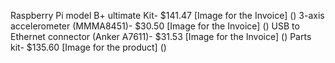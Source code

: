 Raspberry Pi model B+ ultimate Kit- $141.47 [Image for the Invoice] ()
3-axis accelerometer (MMMA8451)- $30.50 [Image for the Invoice] ()
USB to Ethernet connector (Anker A7611)- $31.53 [Image for the Invoice] ()
Parts kit- $135.60 [Image for the product] ()
